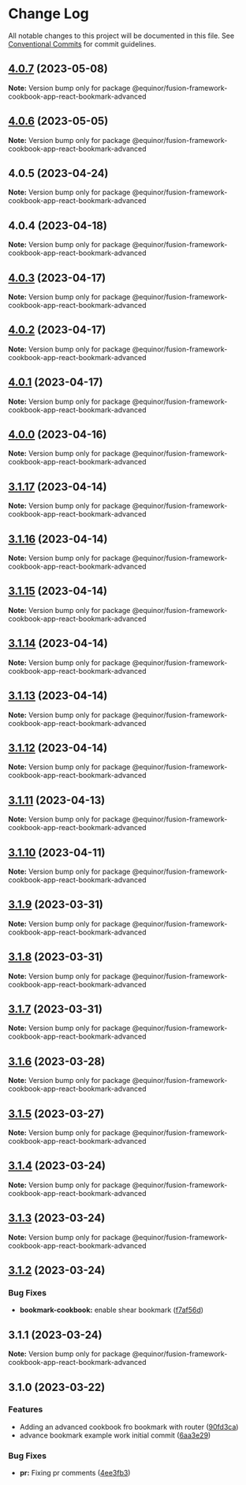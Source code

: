 # Change Log

All notable changes to this project will be documented in this file.
See [Conventional Commits](https://conventionalcommits.org) for commit guidelines.

## [4.0.7](https://github.com/equinor/fusion-framework/compare/@equinor/fusion-framework-cookbook-app-react-bookmark-advanced@4.0.6...@equinor/fusion-framework-cookbook-app-react-bookmark-advanced@4.0.7) (2023-05-08)

**Note:** Version bump only for package @equinor/fusion-framework-cookbook-app-react-bookmark-advanced

## [4.0.6](https://github.com/equinor/fusion-framework/compare/@equinor/fusion-framework-cookbook-app-react-bookmark-advanced@4.0.5...@equinor/fusion-framework-cookbook-app-react-bookmark-advanced@4.0.6) (2023-05-05)

**Note:** Version bump only for package @equinor/fusion-framework-cookbook-app-react-bookmark-advanced

## 4.0.5 (2023-04-24)

**Note:** Version bump only for package @equinor/fusion-framework-cookbook-app-react-bookmark-advanced

## 4.0.4 (2023-04-18)

**Note:** Version bump only for package @equinor/fusion-framework-cookbook-app-react-bookmark-advanced

## [4.0.3](https://github.com/equinor/fusion-framework/compare/@equinor/fusion-framework-cookbook-app-react-bookmark-advanced@4.0.2...@equinor/fusion-framework-cookbook-app-react-bookmark-advanced@4.0.3) (2023-04-17)

**Note:** Version bump only for package @equinor/fusion-framework-cookbook-app-react-bookmark-advanced

## [4.0.2](https://github.com/equinor/fusion-framework/compare/@equinor/fusion-framework-cookbook-app-react-bookmark-advanced@4.0.1...@equinor/fusion-framework-cookbook-app-react-bookmark-advanced@4.0.2) (2023-04-17)

**Note:** Version bump only for package @equinor/fusion-framework-cookbook-app-react-bookmark-advanced

## [4.0.1](https://github.com/equinor/fusion-framework/compare/@equinor/fusion-framework-cookbook-app-react-bookmark-advanced@4.0.0...@equinor/fusion-framework-cookbook-app-react-bookmark-advanced@4.0.1) (2023-04-17)

**Note:** Version bump only for package @equinor/fusion-framework-cookbook-app-react-bookmark-advanced

## [4.0.0](https://github.com/equinor/fusion-framework/compare/@equinor/fusion-framework-cookbook-app-react-bookmark-advanced@3.1.17...@equinor/fusion-framework-cookbook-app-react-bookmark-advanced@4.0.0) (2023-04-16)

**Note:** Version bump only for package @equinor/fusion-framework-cookbook-app-react-bookmark-advanced

## [3.1.17](https://github.com/equinor/fusion-framework/compare/@equinor/fusion-framework-cookbook-app-react-bookmark-advanced@3.1.16...@equinor/fusion-framework-cookbook-app-react-bookmark-advanced@3.1.17) (2023-04-14)

**Note:** Version bump only for package @equinor/fusion-framework-cookbook-app-react-bookmark-advanced

## [3.1.16](https://github.com/equinor/fusion-framework/compare/@equinor/fusion-framework-cookbook-app-react-bookmark-advanced@3.1.13...@equinor/fusion-framework-cookbook-app-react-bookmark-advanced@3.1.16) (2023-04-14)

**Note:** Version bump only for package @equinor/fusion-framework-cookbook-app-react-bookmark-advanced

## [3.1.15](https://github.com/equinor/fusion-framework/compare/@equinor/fusion-framework-cookbook-app-react-bookmark-advanced@3.1.13...@equinor/fusion-framework-cookbook-app-react-bookmark-advanced@3.1.15) (2023-04-14)

**Note:** Version bump only for package @equinor/fusion-framework-cookbook-app-react-bookmark-advanced

## [3.1.14](https://github.com/equinor/fusion-framework/compare/@equinor/fusion-framework-cookbook-app-react-bookmark-advanced@3.1.13...@equinor/fusion-framework-cookbook-app-react-bookmark-advanced@3.1.14) (2023-04-14)

**Note:** Version bump only for package @equinor/fusion-framework-cookbook-app-react-bookmark-advanced

## [3.1.13](https://github.com/equinor/fusion-framework/compare/@equinor/fusion-framework-cookbook-app-react-bookmark-advanced@3.1.12...@equinor/fusion-framework-cookbook-app-react-bookmark-advanced@3.1.13) (2023-04-14)

**Note:** Version bump only for package @equinor/fusion-framework-cookbook-app-react-bookmark-advanced

## [3.1.12](https://github.com/equinor/fusion-framework/compare/@equinor/fusion-framework-cookbook-app-react-bookmark-advanced@3.1.11...@equinor/fusion-framework-cookbook-app-react-bookmark-advanced@3.1.12) (2023-04-14)

**Note:** Version bump only for package @equinor/fusion-framework-cookbook-app-react-bookmark-advanced

## [3.1.11](https://github.com/equinor/fusion-framework/compare/@equinor/fusion-framework-cookbook-app-react-bookmark-advanced@3.1.10...@equinor/fusion-framework-cookbook-app-react-bookmark-advanced@3.1.11) (2023-04-13)

**Note:** Version bump only for package @equinor/fusion-framework-cookbook-app-react-bookmark-advanced

## [3.1.10](https://github.com/equinor/fusion-framework/compare/@equinor/fusion-framework-cookbook-app-react-bookmark-advanced@3.1.9...@equinor/fusion-framework-cookbook-app-react-bookmark-advanced@3.1.10) (2023-04-11)

**Note:** Version bump only for package @equinor/fusion-framework-cookbook-app-react-bookmark-advanced

## [3.1.9](https://github.com/equinor/fusion-framework/compare/@equinor/fusion-framework-cookbook-app-react-bookmark-advanced@3.1.8...@equinor/fusion-framework-cookbook-app-react-bookmark-advanced@3.1.9) (2023-03-31)

**Note:** Version bump only for package @equinor/fusion-framework-cookbook-app-react-bookmark-advanced

## [3.1.8](https://github.com/equinor/fusion-framework/compare/@equinor/fusion-framework-cookbook-app-react-bookmark-advanced@3.1.6...@equinor/fusion-framework-cookbook-app-react-bookmark-advanced@3.1.8) (2023-03-31)

**Note:** Version bump only for package @equinor/fusion-framework-cookbook-app-react-bookmark-advanced

## [3.1.7](https://github.com/equinor/fusion-framework/compare/@equinor/fusion-framework-cookbook-app-react-bookmark-advanced@3.1.6...@equinor/fusion-framework-cookbook-app-react-bookmark-advanced@3.1.7) (2023-03-31)

**Note:** Version bump only for package @equinor/fusion-framework-cookbook-app-react-bookmark-advanced

## [3.1.6](https://github.com/equinor/fusion-framework/compare/@equinor/fusion-framework-cookbook-app-react-bookmark-advanced@3.1.5...@equinor/fusion-framework-cookbook-app-react-bookmark-advanced@3.1.6) (2023-03-28)

**Note:** Version bump only for package @equinor/fusion-framework-cookbook-app-react-bookmark-advanced

## [3.1.5](https://github.com/equinor/fusion-framework/compare/@equinor/fusion-framework-cookbook-app-react-bookmark-advanced@3.1.4...@equinor/fusion-framework-cookbook-app-react-bookmark-advanced@3.1.5) (2023-03-27)

**Note:** Version bump only for package @equinor/fusion-framework-cookbook-app-react-bookmark-advanced

## [3.1.4](https://github.com/equinor/fusion-framework/compare/@equinor/fusion-framework-cookbook-app-react-bookmark-advanced@3.1.3...@equinor/fusion-framework-cookbook-app-react-bookmark-advanced@3.1.4) (2023-03-24)

**Note:** Version bump only for package @equinor/fusion-framework-cookbook-app-react-bookmark-advanced

## [3.1.3](https://github.com/equinor/fusion-framework/compare/@equinor/fusion-framework-cookbook-app-react-bookmark-advanced@3.1.2...@equinor/fusion-framework-cookbook-app-react-bookmark-advanced@3.1.3) (2023-03-24)

**Note:** Version bump only for package @equinor/fusion-framework-cookbook-app-react-bookmark-advanced

## [3.1.2](https://github.com/equinor/fusion-framework/compare/@equinor/fusion-framework-cookbook-app-react-bookmark-advanced@3.1.1...@equinor/fusion-framework-cookbook-app-react-bookmark-advanced@3.1.2) (2023-03-24)

### Bug Fixes

-   **bookmark-cookbook:** enable shear bookmark ([f7af56d](https://github.com/equinor/fusion-framework/commit/f7af56d3f7b99a7a3c13073e0bb89fe46f9dd148))

## 3.1.1 (2023-03-24)

**Note:** Version bump only for package @equinor/fusion-framework-cookbook-app-react-bookmark-advanced

## 3.1.0 (2023-03-22)

### Features

-   Adding an advanced cookbook fro bookmark with router ([90fd3ca](https://github.com/equinor/fusion-framework/commit/90fd3ca34349072b38bdef3f7d72c135f431ab8f))
-   advance bookmark example work initial commit ([6aa3e29](https://github.com/equinor/fusion-framework/commit/6aa3e2914608e41e85ce97c69fd7873df52fa592))

### Bug Fixes

-   **pr:** Fixing pr comments ([4ee3fb3](https://github.com/equinor/fusion-framework/commit/4ee3fb3b509c7b7560378e18ee51d9c1759a8685))
